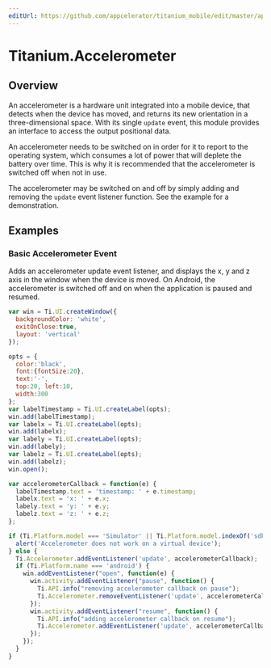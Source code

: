 ```yaml
---
editUrl: https://github.com/appcelerator/titanium_mobile/edit/master/apidoc/Titanium/Accelerometer/Accelerometer.yml
---
```

# Titanium.Accelerometer

<TypeHeader/>

## Overview

An accelerometer is a hardware unit integrated into a mobile device, that detects when the 
device has moved, and returns its new orientation in a three-dimensional space. With its 
single `update` event, this module provides an interface to access the output positional data.

An accelerometer needs to be switched on in order for it to report to the operating system, 
which consumes a lot of power that will deplete the battery over time. This is why it is 
recommended that the accelerometer is switched off when not in use.

The accelerometer may be switched on and off by simply adding and removing the `update` 
event listener function. See the example for a demonstration.

## Examples

### Basic Accelerometer Event

Adds an accelerometer update event listener, and displays the x, y and z axis in the 
window when the device is moved. On Android, the accelerometer is switched off and on when 
the application is paused and resumed.

``` js
var win = Ti.UI.createWindow({
  backgroundColor: 'white',
  exitOnClose:true,
  layout: 'vertical'
});

opts = {
  color:'black',
  font:{fontSize:20},
  text:'-',
  top:20, left:10,
  width:300
};
var labelTimestamp = Ti.UI.createLabel(opts);
win.add(labelTimestamp);
var labelx = Ti.UI.createLabel(opts);
win.add(labelx);
var labely = Ti.UI.createLabel(opts);
win.add(labely);
var labelz = Ti.UI.createLabel(opts);
win.add(labelz);
win.open();

var accelerometerCallback = function(e) {
  labelTimestamp.text = 'timestamp: ' + e.timestamp;
  labelx.text = 'x: ' + e.x;
  labely.text = 'y: ' + e.y;
  labelz.text = 'z: ' + e.z;
};

if (Ti.Platform.model === 'Simulator' || Ti.Platform.model.indexOf('sdk') !== -1 ) {
  alert('Accelerometer does not work on a virtual device');
} else {
  Ti.Accelerometer.addEventListener('update', accelerometerCallback);
  if (Ti.Platform.name === 'android') {
    win.addEventListener("open", function(e) {
      win.activity.addEventListener("pause", function() {
        Ti.API.info("removing accelerometer callback on pause");
        Ti.Accelerometer.removeEventListener('update', accelerometerCallback);
      });
      win.activity.addEventListener("resume", function() {
        Ti.API.info("adding accelerometer callback on resume");
        Ti.Accelerometer.addEventListener('update', accelerometerCallback);
      });
    });
  }
}
```

<ApiDocs/>
